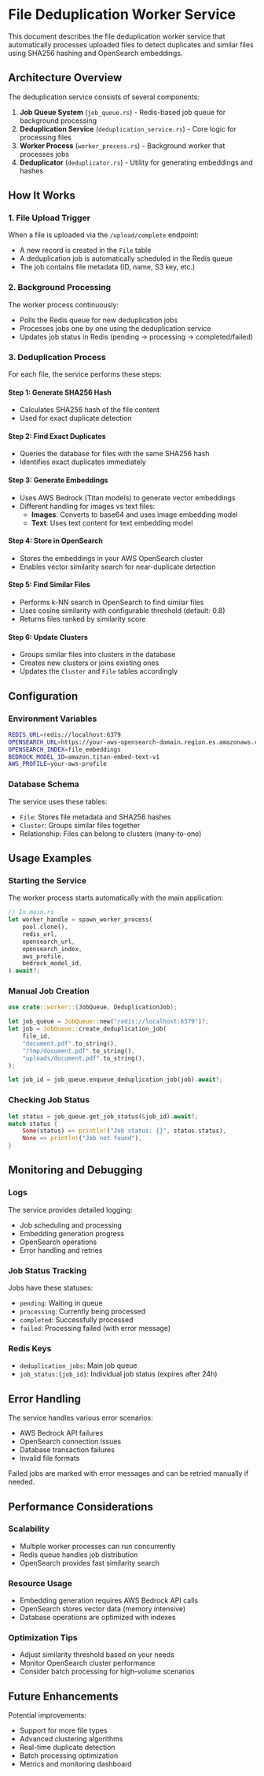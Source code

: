 # File Deduplication Worker Service

This document describes the file deduplication worker service that automatically processes uploaded files to detect duplicates and similar files using SHA256 hashing and OpenSearch embeddings.

## Architecture Overview

The deduplication service consists of several components:

1. **Job Queue System** (`job_queue.rs`) - Redis-based job queue for background processing
2. **Deduplication Service** (`deduplication_service.rs`) - Core logic for processing files
3. **Worker Process** (`worker_process.rs`) - Background worker that processes jobs
4. **Deduplicator** (`deduplicator.rs`) - Utility for generating embeddings and hashes

## How It Works

### 1. File Upload Trigger

When a file is uploaded via the `/upload/complete` endpoint:

- A new record is created in the `File` table
- A deduplication job is automatically scheduled in the Redis queue
- The job contains file metadata (ID, name, S3 key, etc.)

### 2. Background Processing

The worker process continuously:

- Polls the Redis queue for new deduplication jobs
- Processes jobs one by one using the deduplication service
- Updates job status in Redis (pending → processing → completed/failed)

### 3. Deduplication Process

For each file, the service performs these steps:

#### Step 1: Generate SHA256 Hash

- Calculates SHA256 hash of the file content
- Used for exact duplicate detection

#### Step 2: Find Exact Duplicates

- Queries the database for files with the same SHA256 hash
- Identifies exact duplicates immediately

#### Step 3: Generate Embeddings

- Uses AWS Bedrock (Titan models) to generate vector embeddings
- Different handling for images vs text files:
  - **Images**: Converts to base64 and uses image embedding model
  - **Text**: Uses text content for text embedding model

#### Step 4: Store in OpenSearch

- Stores the embeddings in your AWS OpenSearch cluster
- Enables vector similarity search for near-duplicate detection

#### Step 5: Find Similar Files

- Performs k-NN search in OpenSearch to find similar files
- Uses cosine similarity with configurable threshold (default: 0.8)
- Returns files ranked by similarity score

#### Step 6: Update Clusters

- Groups similar files into clusters in the database
- Creates new clusters or joins existing ones
- Updates the `Cluster` and `File` tables accordingly

## Configuration

### Environment Variables

```bash
REDIS_URL=redis://localhost:6379
OPENSEARCH_URL=https://your-aws-opensearch-domain.region.es.amazonaws.com
OPENSEARCH_INDEX=file_embeddings
BEDROCK_MODEL_ID=amazon.titan-embed-text-v1
AWS_PROFILE=your-aws-profile
```

### Database Schema

The service uses these tables:

- `File`: Stores file metadata and SHA256 hashes
- `Cluster`: Groups similar files together
- Relationship: Files can belong to clusters (many-to-one)

## Usage Examples

### Starting the Service

The worker process starts automatically with the main application:

```rust
// In main.rs
let worker_handle = spawn_worker_process(
    pool.clone(),
    redis_url,
    opensearch_url,
    opensearch_index,
    aws_profile,
    bedrock_model_id,
).await?;
```

### Manual Job Creation

```rust
use crate::worker::{JobQueue, DeduplicationJob};

let job_queue = JobQueue::new("redis://localhost:6379")?;
let job = JobQueue::create_deduplication_job(
    file_id,
    "document.pdf".to_string(),
    "/tmp/document.pdf".to_string(),
    "uploads/document.pdf".to_string(),
);

let job_id = job_queue.enqueue_deduplication_job(job).await?;
```

### Checking Job Status

```rust
let status = job_queue.get_job_status(&job_id).await?;
match status {
    Some(status) => println!("Job status: {}", status.status),
    None => println!("Job not found"),
}
```

## Monitoring and Debugging

### Logs

The service provides detailed logging:

- Job scheduling and processing
- Embedding generation progress
- OpenSearch operations
- Error handling and retries

### Job Status Tracking

Jobs have these statuses:

- `pending`: Waiting in queue
- `processing`: Currently being processed
- `completed`: Successfully processed
- `failed`: Processing failed (with error message)

### Redis Keys

- `deduplication_jobs`: Main job queue
- `job_status:{job_id}`: Individual job status (expires after 24h)

## Error Handling

The service handles various error scenarios:

- AWS Bedrock API failures
- OpenSearch connection issues
- Database transaction failures
- Invalid file formats

Failed jobs are marked with error messages and can be retried manually if needed.

## Performance Considerations

### Scalability

- Multiple worker processes can run concurrently
- Redis queue handles job distribution
- OpenSearch provides fast similarity search

### Resource Usage

- Embedding generation requires AWS Bedrock API calls
- OpenSearch stores vector data (memory intensive)
- Database operations are optimized with indexes

### Optimization Tips

- Adjust similarity threshold based on your needs
- Monitor OpenSearch cluster performance
- Consider batch processing for high-volume scenarios

## Future Enhancements

Potential improvements:

- Support for more file types
- Advanced clustering algorithms
- Real-time duplicate detection
- Batch processing optimization
- Metrics and monitoring dashboard
